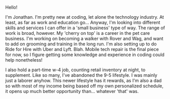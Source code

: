 Hello!

I'm Jonathan. I'm pretty new at coding, let alone the technology industry. At least, as far as work and education go... Anyway, I'm looking into different skills and services I can offer in a 'small business' type of way. The range of work is broad, however. My 'cherry on top' is a career in the pet care business. I'm working on becoming a walker with Rover and Wag, and want to add on grooming and training in the long run. I'm also setting up to do Ride for Hire with Uber and Lyft. Blah. Mobile tech repair is the final piece for now, so I figure getting some knowledge and experience in coding could help nonetheless!

I also hold a part-time w-4 job, counting retail inventory at night, to supplement. Like so many, I've abandoned the 9-5 lifestyle. I was mainly just a laborer anyhow. This newer lifestyle has it rewards, as I'm also a dad so with most of my income being based off my own personalized schedule, it opens up much better opportunity than... whatever 'that' was. 

